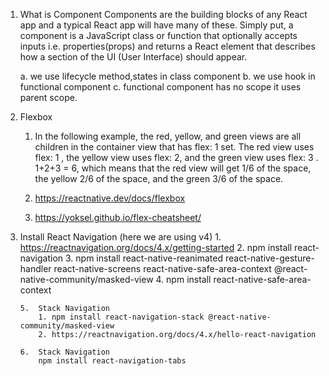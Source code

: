 1.  What is Component
    Components are the building blocks of any React app and a typical React app will have many of these.
    Simply put, a component is a JavaScript class or function that optionally accepts inputs i.e. properties(props) and returns a React element that describes how a section of the UI (User Interface) should appear.

    a. we use lifecycle method,states in class component
    b. we use hook in functional component
    c. functional component has no scope it uses parent scope.

2.  Flexbox
    1. In the following example, the red, yellow, and green views are all children in the container view that has flex: 1 set. The red view uses flex: 1 , the yellow view uses flex: 2, and the green view uses flex: 3 . 1+2+3 = 6, which means that the red view will get 1/6 of the space, the yellow 2/6 of the space, and the green 3/6 of the space.

    2. https://reactnative.dev/docs/flexbox
    3. https://yoksel.github.io/flex-cheatsheet/

3.  Install React Navigation (here we are using v4)
        1. https://reactnavigation.org/docs/4.x/getting-started
        2. npm install react-navigation
        3. npm install react-native-reanimated react-native-gesture-handler react-native-screens react-native-safe-area-context @react-native-community/masked-view
        4.  npm install react-native-safe-area-context

        5.  Stack Navigation
            1. npm install react-navigation-stack @react-native-community/masked-view
            2. https://reactnavigation.org/docs/4.x/hello-react-navigation

        6.  Stack Navigation
            npm install react-navigation-tabs


